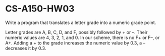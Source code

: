 # CS-A150-HW03
Write a program that translates a letter grade into a numeric
grade point.

Letter grades are A, B, C, D, and F, possibly followed by + or –. Their numeric
values are 4, 3, 2, 1, and 0. In our scheme, there is no F+ or F–, or A+. Adding a +
to the grade increases the numeric value by 0.3, a – decreases it by 0.3. 
